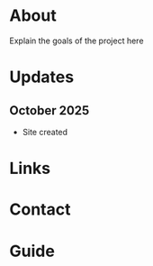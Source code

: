 # About
Explain the goals of the project here

# Updates
October 2025
---
- Site created

# Links

# Contact

# Guide
